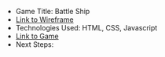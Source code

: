 <ul>
  <li>Game Title: Battle Ship 
  <li> <a href="https://excalidraw.com/#json=u93EwCR28SfONXoMflF9X,ntlZxL2LISDJpe0ZK7MNiA">Link to Wireframe</a>
  <li> Technologies Used: HTML, CSS, Javascript
  <li> <a href=" ">Link to Game</a>
  <li> Next Steps:
</ul>